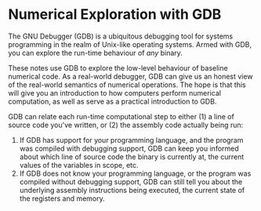# Numerical Exploration with GDB

The GNU Debugger (GDB) is a ubiquitous debugging tool for systems programming
in the realm of Unix-like operating systems. Armed with GDB, you can explore
the run-time behaviour of _any_ binary.

These notes use GDB to explore the low-level behaviour of baseline numerical
code. As a real-world debugger, GDB can give us an honest view of the
real-world semantics of numerical operations. The hope is that this will give
you an introduction to how computers perform numerical computation, as well as
serve as a practical introduction to GDB.

GDB can relate each run-time computational step to either (1) a line of source
code you've written, or (2) the assembly code actually being run:

  1. If GDB has support for your programming language, and the program was
     compiled with debugging support, GDB can keep you informed about which
     line of source code the binary is currently at, the current values of
     the variables in scope, etc.
  2. If GDB does not know your programming language, or the program was
     compiled without debugging support, GDB can still tell you about the
     underlying assembly instructions being executed, the current state of
     the registers and memory.
